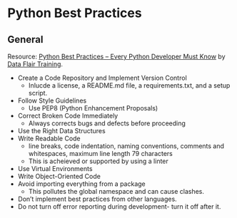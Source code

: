 # Python Best Practices

## General

Resource: [Python Best Practices – Every Python Developer Must Know](https://data-flair.training/blogs/python-best-practices/) by [Data Flair Training](https://data-flair.training/).

- Create a Code Repository and Implement Version Control
  - Inlucde a license, a README.md file, a requirements.txt, and a setup script.
- Follow Style Guidelines
  - Use PEP8 (Python Enhancement Proposals)
- Correct Broken Code Immediately
  - Always corrects bugs and defects before proceeding
- Use the Right Data Structures
- Write Readable Code
  - line breaks, code indentation, naming conventions, comments and whitespaces, maximum line length 79 characters
  - This is acheieved or supported by using a linter
- Use Virtual Environments
- Write Object-Oriented Code
- Avoid importing everything from a package
  - This pollutes the global namespace and can cause clashes.
- Don’t implement best practices from other languages.
- Do not turn off error reporting during development- turn it off after it.
